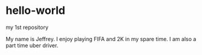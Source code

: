 # hello-world
my 1st repository

My name is Jeffrey. I enjoy playing FIFA and 2K in my spare time.
I am also a part time uber driver.
